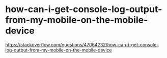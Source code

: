 # how-can-i-get-console-log-output-from-my-mobile-on-the-mobile-device

https://stackoverflow.com/questions/47064232/how-can-i-get-console-log-output-from-my-mobile-on-the-mobile-device
